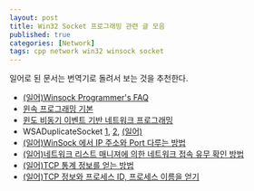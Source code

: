 ```yaml
---
layout: post
title: Win32 Socket 프로그래밍 관련 글 모음
published: true
categories: [Network]
tags: cpp network win32 winsock socket
---
```

일어로 된 문서는 번역기로 돌려서 보는 것을 추천한다.  
  
- [(일어)Winsock Programmer's FAQ](http://www.kt.rim.or.jp/~ksk/wskfaq-ja/index.html )
- [윈속 프로그래밍 기본](http://www.joinc.co.kr/modules/moniwiki/wiki.php/Site/win_network_prog/doc/winsock_basic )
- [윈도 비동기 이벤트 기반 네트워크 프로그래밍](http://www.joinc.co.kr/modules/moniwiki/wiki.php/Site/win_network_prog/doc/multiplex )
- WSADuplicateSocket  [1](http://icoder.tistory.com/85 ), [2](http://zone8361.blog.me/100064701080 ), [(일어)](http://detail.chiebukuro.yahoo.co.jp/qa/question_detail/q1074292225 )
- [(일어)WinSock 에서 IP  주소와 Port 다루는 방법](http://keicode.com/windows/win17.php )
- [(일어)네트워크 리스트 매니져에 의한 네트워크 접속 유무 확인 방법](http://keicode.com/windows/network-list-manager-1.php )
- [(일어)TCP  통계 정보를 얻는 방법](http://keicode.com/windows/get-tcpstat.php )
- [(일어)TCP 정보와 프로세스 ID, 프로세스 이름을 얻기](http://keicode.com/windows/get-tcptable.php ) 
  
